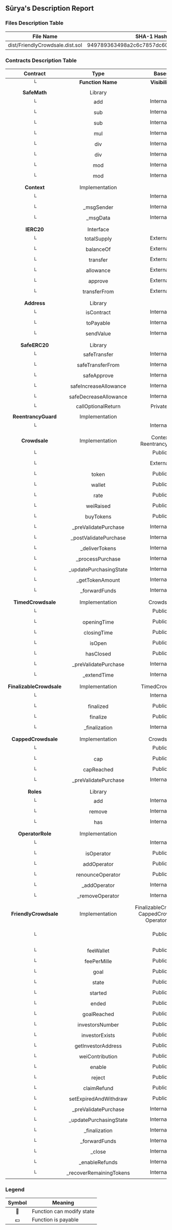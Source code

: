 ## Sūrya's Description Report

### Files Description Table


|  File Name  |  SHA-1 Hash  |
|-------------|--------------|
| dist/FriendlyCrowdsale.dist.sol | 949789363498a2c6c7857dc60806bbf49a9d53e5 |


### Contracts Description Table


|  Contract  |         Type        |       Bases      |                  |                 |
|:----------:|:-------------------:|:----------------:|:----------------:|:---------------:|
|     └      |  **Function Name**  |  **Visibility**  |  **Mutability**  |  **Modifiers**  |
||||||
| **SafeMath** | Library |  |||
| └ | add | Internal 🔒 |   | |
| └ | sub | Internal 🔒 |   | |
| └ | sub | Internal 🔒 |   | |
| └ | mul | Internal 🔒 |   | |
| └ | div | Internal 🔒 |   | |
| └ | div | Internal 🔒 |   | |
| └ | mod | Internal 🔒 |   | |
| └ | mod | Internal 🔒 |   | |
||||||
| **Context** | Implementation |  |||
| └ | <Constructor> | Internal 🔒 | 🛑  | |
| └ | _msgSender | Internal 🔒 |   | |
| └ | _msgData | Internal 🔒 |   | |
||||||
| **IERC20** | Interface |  |||
| └ | totalSupply | External ❗️ |   |NO❗️ |
| └ | balanceOf | External ❗️ |   |NO❗️ |
| └ | transfer | External ❗️ | 🛑  |NO❗️ |
| └ | allowance | External ❗️ |   |NO❗️ |
| └ | approve | External ❗️ | 🛑  |NO❗️ |
| └ | transferFrom | External ❗️ | 🛑  |NO❗️ |
||||||
| **Address** | Library |  |||
| └ | isContract | Internal 🔒 |   | |
| └ | toPayable | Internal 🔒 |   | |
| └ | sendValue | Internal 🔒 | 🛑  | |
||||||
| **SafeERC20** | Library |  |||
| └ | safeTransfer | Internal 🔒 | 🛑  | |
| └ | safeTransferFrom | Internal 🔒 | 🛑  | |
| └ | safeApprove | Internal 🔒 | 🛑  | |
| └ | safeIncreaseAllowance | Internal 🔒 | 🛑  | |
| └ | safeDecreaseAllowance | Internal 🔒 | 🛑  | |
| └ | callOptionalReturn | Private 🔐 | 🛑  | |
||||||
| **ReentrancyGuard** | Implementation |  |||
| └ | <Constructor> | Internal 🔒 | 🛑  | |
||||||
| **Crowdsale** | Implementation | Context, ReentrancyGuard |||
| └ | <Constructor> | Public ❗️ | 🛑  |NO❗️ |
| └ | <Fallback> | External ❗️ |  💵 |NO❗️ |
| └ | token | Public ❗️ |   |NO❗️ |
| └ | wallet | Public ❗️ |   |NO❗️ |
| └ | rate | Public ❗️ |   |NO❗️ |
| └ | weiRaised | Public ❗️ |   |NO❗️ |
| └ | buyTokens | Public ❗️ |  💵 | nonReentrant |
| └ | _preValidatePurchase | Internal 🔒 |   | |
| └ | _postValidatePurchase | Internal 🔒 |   | |
| └ | _deliverTokens | Internal 🔒 | 🛑  | |
| └ | _processPurchase | Internal 🔒 | 🛑  | |
| └ | _updatePurchasingState | Internal 🔒 | 🛑  | |
| └ | _getTokenAmount | Internal 🔒 |   | |
| └ | _forwardFunds | Internal 🔒 | 🛑  | |
||||||
| **TimedCrowdsale** | Implementation | Crowdsale |||
| └ | <Constructor> | Public ❗️ | 🛑  |NO❗️ |
| └ | openingTime | Public ❗️ |   |NO❗️ |
| └ | closingTime | Public ❗️ |   |NO❗️ |
| └ | isOpen | Public ❗️ |   |NO❗️ |
| └ | hasClosed | Public ❗️ |   |NO❗️ |
| └ | _preValidatePurchase | Internal 🔒 |   | onlyWhileOpen |
| └ | _extendTime | Internal 🔒 | 🛑  | |
||||||
| **FinalizableCrowdsale** | Implementation | TimedCrowdsale |||
| └ | <Constructor> | Internal 🔒 | 🛑  | |
| └ | finalized | Public ❗️ |   |NO❗️ |
| └ | finalize | Public ❗️ | 🛑  |NO❗️ |
| └ | _finalization | Internal 🔒 | 🛑  | |
||||||
| **CappedCrowdsale** | Implementation | Crowdsale |||
| └ | <Constructor> | Public ❗️ | 🛑  |NO❗️ |
| └ | cap | Public ❗️ |   |NO❗️ |
| └ | capReached | Public ❗️ |   |NO❗️ |
| └ | _preValidatePurchase | Internal 🔒 |   | |
||||||
| **Roles** | Library |  |||
| └ | add | Internal 🔒 | 🛑  | |
| └ | remove | Internal 🔒 | 🛑  | |
| └ | has | Internal 🔒 |   | |
||||||
| **OperatorRole** | Implementation |  |||
| └ | <Constructor> | Internal 🔒 | 🛑  | |
| └ | isOperator | Public ❗️ |   |NO❗️ |
| └ | addOperator | Public ❗️ | 🛑  | onlyOperator |
| └ | renounceOperator | Public ❗️ | 🛑  |NO❗️ |
| └ | _addOperator | Internal 🔒 | 🛑  | |
| └ | _removeOperator | Internal 🔒 | 🛑  | |
||||||
| **FriendlyCrowdsale** | Implementation | FinalizableCrowdsale, CappedCrowdsale, OperatorRole |||
| └ | <Constructor> | Public ❗️ | 🛑  | Crowdsale TimedCrowdsale CappedCrowdsale |
| └ | feeWallet | Public ❗️ |   |NO❗️ |
| └ | feePerMille | Public ❗️ |   |NO❗️ |
| └ | goal | Public ❗️ |   |NO❗️ |
| └ | state | Public ❗️ |   |NO❗️ |
| └ | started | Public ❗️ |   |NO❗️ |
| └ | ended | Public ❗️ |   |NO❗️ |
| └ | goalReached | Public ❗️ |   |NO❗️ |
| └ | investorsNumber | Public ❗️ |   |NO❗️ |
| └ | investorExists | Public ❗️ |   |NO❗️ |
| └ | getInvestorAddress | Public ❗️ |   |NO❗️ |
| └ | weiContribution | Public ❗️ |   |NO❗️ |
| └ | enable | Public ❗️ | 🛑  | onlyOperator |
| └ | reject | Public ❗️ | 🛑  | onlyOperator |
| └ | claimRefund | Public ❗️ | 🛑  |NO❗️ |
| └ | setExpiredAndWithdraw | Public ❗️ | 🛑  | onlyOperator |
| └ | _preValidatePurchase | Internal 🔒 |   | |
| └ | _updatePurchasingState | Internal 🔒 | 🛑  | |
| └ | _finalization | Internal 🔒 | 🛑  | |
| └ | _forwardFunds | Internal 🔒 | 🛑  | |
| └ | _close | Internal 🔒 | 🛑  | |
| └ | _enableRefunds | Internal 🔒 | 🛑  | |
| └ | _recoverRemainingTokens | Internal 🔒 | 🛑  | |


### Legend

|  Symbol  |  Meaning  |
|:--------:|-----------|
|    🛑    | Function can modify state |
|    💵    | Function is payable |
